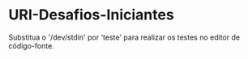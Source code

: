 # URI-Desafios-Iniciantes

Substitua o '/dev/stdin' por 'teste' para realizar os testes no editor de código-fonte.
